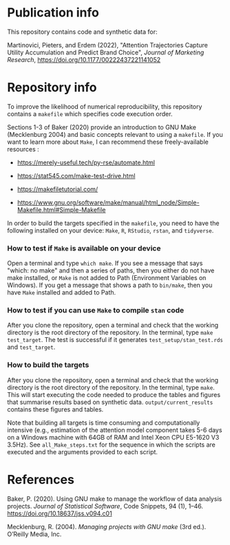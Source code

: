 # Publication info

This repository contains code and synthetic data for: 

Martinovici, Pieters, and Erdem (2022), "Attention Trajectories Capture Utility Accumulation and Predict Brand Choice", *Journal of Marketing Research*, https://doi.org/10.1177/00222437221141052 


# Repository info

To improve the likelihood of numerical reproducibility, this repository contains a `makefile` which specifies code execution order.

Sections 1-3 of Baker (2020) provide an introduction to GNU Make (Mecklenburg 2004) and basic concepts relevant to using a `makefile`. If you want to learn more about `Make`, I can recommend these freely-available resources :

- https://merely-useful.tech/py-rse/automate.html

- https://stat545.com/make-test-drive.html

- https://makefiletutorial.com/

- https://www.gnu.org/software/make/manual/html_node/Simple-Makefile.html#Simple-Makefile

In order to build the targets specified in the `makefile`, you need to have the following installed on your device: `Make`, `R`, `RStudio`, `rstan`, and `tidyverse`.

### How to test if `Make` is available on your device

Open a terminal and type `which make`. If you see a message that says "which: no make" and then a series of paths, then you either do not have make installed, or `Make` is not added to Path (Environment Variables on Windows). If you get a message that shows a path to `bin/make`, then you have `Make` installed and added to Path. 

### How to test if you can use `Make` to compile `stan` code

After you clone the repository, open a terminal and check that the working directory is the root directory of the repository. In the terminal, type `make test_target`. The test is successful if it generates `test_setup/stan_test.rds` and `test_target`.

### How to build the targets

After you clone the repository, open a terminal and check that the working directory is the root directory of the repository. In the terminal, type `make`. This will start executing the code needed to produce the tables and figures that summarise results based on synthetic data. `output/current_results` contains these figures and tables. 

Note that building all targets is time consuming and computationally intensive (e.g., estimation of the attention model component takes 5-6 days on a Windows machine with 64GB of RAM and Intel Xeon CPU E5-1620 V3 3.5Hz). See `all_Make_steps.txt` for the sequence in which the scripts are executed and the arguments provided to each script.

# References 

Baker, P. (2020). Using GNU make to manage the workflow of data analysis projects.
*Journal of Statistical Software*, Code Snippets, 94 (1), 1–46.
https://doi.org/10.18637/jss.v094.c01

Mecklenburg, R. (2004). *Managing projects with GNU make* (3rd ed.). O’Reilly Media, Inc.
